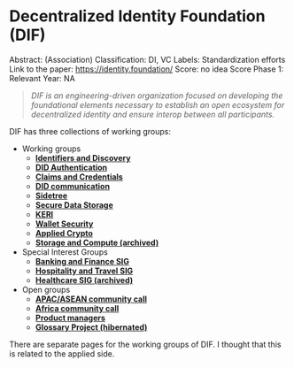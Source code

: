 # Decentralized Identity Foundation (DIF)

Abstract: (Association)
Classification: DI, VC
Labels: Standardization efforts
Link to the paper: https://identity.foundation/
Score: no idea
Score Phase 1: Relevant
Year: NA

> *DIF is an engineering-driven organization focused on developing the foundational elements necessary to establish an open ecosystem for decentralized identity and ensure interop between all participants.*
> 

DIF has three collections of working groups:

- Working groups
    - **[Identifiers and Discovery](https://identity.foundation/working-groups/identifiers-discovery.html)**
    - **[DID Authentication](https://identity.foundation/working-groups/authentication.html)**
    - **[Claims and Credentials](https://identity.foundation/working-groups/claims-credentials.html)**
    - **[DID communication](https://identity.foundation/working-groups/did-comm.html)**
    - **[Sidetree](https://identity.foundation/working-groups/sidetree.html)**
    - **[Secure Data Storage](https://identity.foundation/working-groups/secure-data-storage.html)**
    - **[KERI](https://identity.foundation/working-groups/keri.html)**
    - **[Wallet Security](https://identity.foundation/working-groups/wallet-security.html)**
    - **[Applied Crypto](https://identity.foundation/working-groups/crypto.html)**
    - **[Storage and Compute (archived)](https://identity.foundation/working-groups/storage-compute.html)**
- Special Interest Groups
    - **[Banking and Finance SIG](https://www.notion.so/Banking-and-Finance-SIG-b2d528af578d44699aeb742ed47b81d2)**
    - **[Hospitality and Travel SIG](https://www.notion.so/HOSPITALITY-TRAVEL-SIG-242105321e1747f8bce776bf634a55b3)**
    - **[Healthcare SIG (archived)](https://www.notion.so/Healthcare-SIG-842bc686d12e4a508a951afc4d6df47d)**
- Open groups
    - **[APAC/ASEAN community call](https://www.notion.so/DIF-Asia-Discussion-Group-85bc823687e745c29ef5084f5e1f5802)**
    - **[Africa community call](https://www.notion.so/DIF-Africa-Discussion-Group-a0309cb4a1d4461085683744d2955973)**
    - **[Product managers](https://dif.groups.io/g/id-productmanagers)**
    - **[Glossary Project (hibernated)](https://identity.foundation/open-groups/glossary.html)**

There are separate pages for the working groups of DIF. I thought that this is related to the applied side.